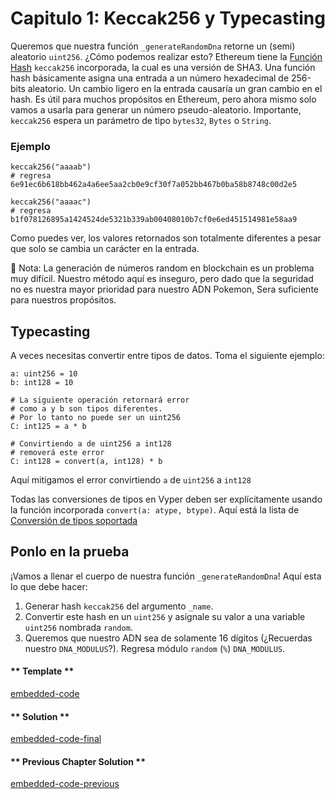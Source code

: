 <!-- Add translation for the following page: https://vyper.fun/#/1/keccak256-and-typecasting
Do NOT change the code below. The below code runs the code editor -->

# Capitulo 1: Keccak256 y Typecasting

Queremos que nuestra función `_generateRandomDna` retorne un (semi) aleatorio `uint256`. ¿Cómo podemos realizar esto?
Ethereum tiene la [Función Hash]([https://es.wikipedia.org/wiki/Función_hash]) `keccak256` incorporada, la cual es una versión de SHA3. Una función hash básicamente asigna una entrada a un número hexadecimal de 256-bits aleatorio. Un cambio ligero en la entrada causaría un gran cambio en el hash.
Es útil para muchos propósitos en Ethereum, pero ahora mismo solo vamos a usarla para generar un número pseudo-aleatorio.
Importante, `keccak256` espera un parámetro de tipo `bytes32`, `Bytes` o `String`.

### Ejemplo
```vyper
keccak256("aaaab")
# regresa 6e91ec6b618bb462a4a6ee5aa2cb0e9cf30f7a052bb467b0ba58b8748c00d2e5

keccak256("aaaac")
# regresa b1f078126895a1424524de5321b339ab00408010b7cf0e6ed451514981e58aa9
```
Como puedes ver, los valores retornados son totalmente diferentes a pesar que solo se cambia un carácter en la entrada.

	Nota: La generación de números random en blockchain es un problema muy difícil. Nuestro método aquí es inseguro, pero dado que la seguridad no es nuestra mayor prioridad para nuestro ADN Pokemon, Sera suficiente para nuestros propósitos.

## Typecasting
A veces necesitas convertir entre tipos de datos. Toma el siguiente ejemplo:

```vyper
a: uint256 = 10
b: int128 = 10

# La siguiente operación retornará error
# como a y b son tipos diferentes.
# Por lo tanto no puede ser un uint256
C: int125 = a * b

# Convirtiendo a de uint256 a int128
# removerá este error 
C: int128 = convert(a, int128) * b
```
Aquí mitigamos el error convirtiendo `a` de `uint256` a `int128`

Todas las conversiones de tipos en Vyper deben ser explícitamente usando la función incorporada `convert(a: atype, btype)`. Aquí está la lista de [Conversión de tipos soportada](https://vyper.readthedocs.io/en/stable/types.html#type-conversions)

## Ponlo en la prueba

¡Vamos a llenar el cuerpo de nuestra función `_generateRandomDna`!
Aquí esta lo que debe hacer:
1. Generar hash `keccak256` del argumento `_name`.
2. Convertir este hash en un `uint256` y asígnale su valor a una variable `uint256` nombrada `random`.
3. Queremos que nuestro ADN sea de solamente 16 dígitos (¿Recuerdas nuestro `DNA_MODULUS`?). Regresa módulo `random` (`%`) `DNA_MODULUS`. 

<!-- tabs:start -->

#### ** Template **

[embedded-code](../assets/1/1.11-template-code.vy ':include :type=code embed-template')

#### ** Solution **

[embedded-code-final](../assets/1/1.11-finished-code.vy ':include :type=code embed-final')

#### ** Previous Chapter Solution **

[embedded-code-previous](../assets/1/1.10-finished-code.vy ':include :type=code embed-previous')

<!-- tabs:end -->
